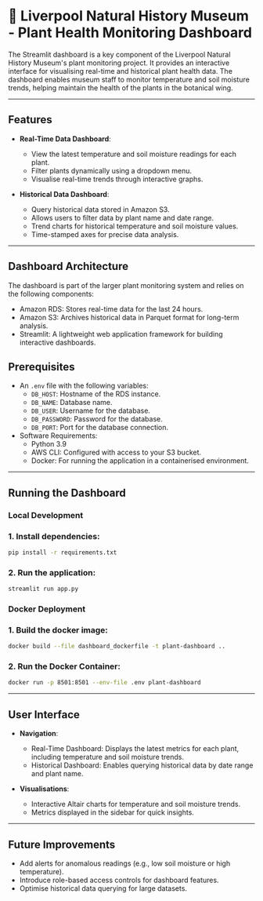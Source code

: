 # 🌱 Liverpool Natural History Museum - Plant Health Monitoring Dashboard

The Streamlit dashboard is a key component of the Liverpool Natural History Museum's plant monitoring project. It provides an interactive interface for visualising real-time and historical plant health data. The dashboard enables museum staff to monitor temperature and soil moisture trends, helping maintain the health of the plants in the botanical wing.

---

## Features

- **Real-Time Data Dashboard**:
  - View the latest temperature and soil moisture readings for each plant.
  - Filter plants dynamically using a dropdown menu.
  - Visualise real-time trends through interactive graphs.

- **Historical Data Dashboard**:
  - Query historical data stored in Amazon S3.
  - Allows users to filter data by plant name and date range.
  - Trend charts for historical temperature and soil moisture values.
  - Time-stamped axes for precise data analysis.

---

## Dashboard Architecture

The dashboard is part of the larger plant monitoring system and relies on the following components:

- Amazon RDS: Stores real-time data for the last 24 hours.
- Amazon S3: Archives historical data in Parquet format for long-term analysis.
- Streamlit: A lightweight web application framework for building interactive dashboards.

## Prerequisites
- An `.env` file with the following variables:
  - `DB_HOST`: Hostname of the RDS instance.
  - `DB_NAME`: Database name.
  - `DB_USER`: Username for the database.
  - `DB_PASSWORD`: Password for the database.
  - `DB_PORT`: Port for the database connection.
- Software Requirements:
  - Python 3.9
  - AWS CLI: Configured with access to your S3 bucket.
  - Docker: For running the application in a containerised environment.

---

## Running the Dashboard

### Local Development 

### 1. Install dependencies:

```bash
pip install -r requirements.txt
```

### 2. Run the application:

```bash
streamlit run app.py
```

### Docker Deployment

### 1. Build the docker image:

```bash
docker build --file dashboard_dockerfile -t plant-dashboard ..
```

### 2. Run the Docker Container:

```bash
docker run -p 8501:8501 --env-file .env plant-dashboard
```

---

## User Interface

- **Navigation**:
  - Real-Time Dashboard: Displays the latest metrics for each plant, including temperature and soil moisture trends.
  - Historical Dashboard: Enables querying historical data by date range and plant name.

- **Visualisations**:
  - Interactive Altair charts for temperature and soil moisture trends.
  - Metrics displayed in the sidebar for quick insights.

---

## Future Improvements

- Add alerts for anomalous readings (e.g., low soil moisture or high temperature).
- Introduce role-based access controls for dashboard features.
- Optimise historical data querying for large datasets.
